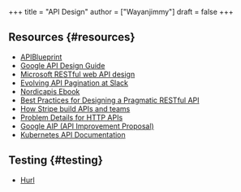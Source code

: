 +++
title = "API Design"
author = ["Wayanjimmy"]
draft = false
+++

## Resources {#resources}

-   [APIBlueprint](https://notebook.wayanjimmy.xyz/coding/apiblueprint)
-   [Google API Design Guide](https://cloud.google.com/apis/design)
-   [Microsoft RESTful web API design](https://docs.microsoft.com/en-us/azure/architecture/best-practices/api-design)
-   [Evolving API Pagination at Slack](https://slack.engineering/evolving-api-pagination-at-slack/)
-   [Nordicapis Ebook](https://nordicapis.com/ebooks/)
-   [Best Practices for Designing a Pragmatic RESTful API](https://www.vinaysahni.com/best-practices-for-a-pragmatic-restful-api)
-   [How Stripe build APIs and teams](https://youtu.be/IEe-5VOv0Js)
-   [Problem Details for HTTP APIs](https://datatracker.ietf.org/doc/html/rfc7807)
-   [Google AIP (API Improvement Proposal)](https://google.aip.dev/general)
-   [Kubernetes API Documentation](https://kubernetes.io/docs/reference/)


## Testing {#testing}

-   [Hurl](https://github.com/Orange-OpenSource/hurl)
